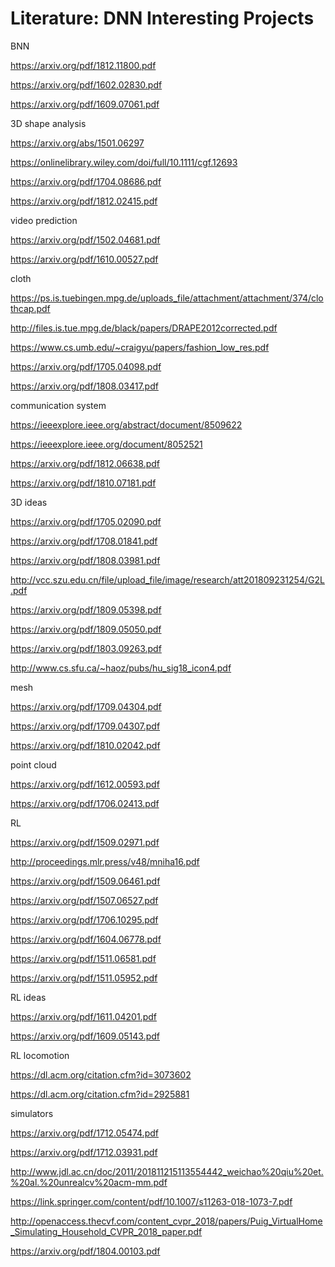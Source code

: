 # Literature: DNN Interesting Projects

BNN

https://arxiv.org/pdf/1812.11800.pdf
    
https://arxiv.org/pdf/1602.02830.pdf
    
https://arxiv.org/pdf/1609.07061.pdf

3D shape analysis

https://arxiv.org/abs/1501.06297
        
https://onlinelibrary.wiley.com/doi/full/10.1111/cgf.12693
        
https://arxiv.org/pdf/1704.08686.pdf
        
https://arxiv.org/pdf/1812.02415.pdf
        
video prediction

https://arxiv.org/pdf/1502.04681.pdf
    
https://arxiv.org/pdf/1610.00527.pdf
    
cloth

https://ps.is.tuebingen.mpg.de/uploads_file/attachment/attachment/374/clothcap.pdf
    
http://files.is.tue.mpg.de/black/papers/DRAPE2012corrected.pdf
    
https://www.cs.umb.edu/~craigyu/papers/fashion_low_res.pdf
    
https://arxiv.org/pdf/1705.04098.pdf
    
https://arxiv.org/pdf/1808.03417.pdf
    
communication system
        
https://ieeexplore.ieee.org/abstract/document/8509622
        
https://ieeexplore.ieee.org/document/8052521
        
https://arxiv.org/pdf/1812.06638.pdf
        
https://arxiv.org/pdf/1810.07181.pdf
        
3D ideas

https://arxiv.org/pdf/1705.02090.pdf

https://arxiv.org/pdf/1708.01841.pdf

https://arxiv.org/pdf/1808.03981.pdf

http://vcc.szu.edu.cn/file/upload_file/image/research/att201809231254/G2L.pdf

https://arxiv.org/pdf/1809.05398.pdf

https://arxiv.org/pdf/1809.05050.pdf

https://arxiv.org/pdf/1803.09263.pdf

http://www.cs.sfu.ca/~haoz/pubs/hu_sig18_icon4.pdf

mesh 

https://arxiv.org/pdf/1709.04304.pdf

https://arxiv.org/pdf/1709.04307.pdf

https://arxiv.org/pdf/1810.02042.pdf

point cloud 

https://arxiv.org/pdf/1612.00593.pdf

https://arxiv.org/pdf/1706.02413.pdf

RL

https://arxiv.org/pdf/1509.02971.pdf

http://proceedings.mlr.press/v48/mniha16.pdf

https://arxiv.org/pdf/1509.06461.pdf

https://arxiv.org/pdf/1507.06527.pdf

https://arxiv.org/pdf/1706.10295.pdf

https://arxiv.org/pdf/1604.06778.pdf

https://arxiv.org/pdf/1511.06581.pdf

https://arxiv.org/pdf/1511.05952.pdf

RL ideas

https://arxiv.org/pdf/1611.04201.pdf

https://arxiv.org/pdf/1609.05143.pdf

RL locomotion

https://dl.acm.org/citation.cfm?id=3073602

https://dl.acm.org/citation.cfm?id=2925881

simulators

https://arxiv.org/pdf/1712.05474.pdf

https://arxiv.org/pdf/1712.03931.pdf

http://www.jdl.ac.cn/doc/2011/201811215113554442_weichao%20qiu%20et.%20al.%20unrealcv%20acm-mm.pdf

https://link.springer.com/content/pdf/10.1007/s11263-018-1073-7.pdf

http://openaccess.thecvf.com/content_cvpr_2018/papers/Puig_VirtualHome_Simulating_Household_CVPR_2018_paper.pdf

https://arxiv.org/pdf/1804.00103.pdf











    
    
    
        
